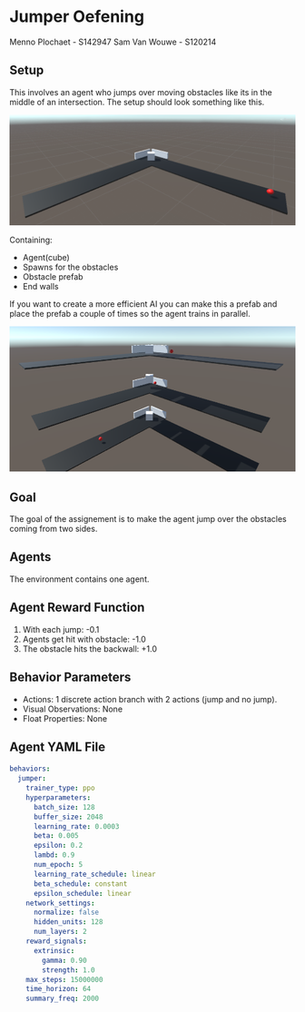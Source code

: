 # Jumper Oefening

Menno Plochaet - S142947
Sam Van Wouwe - S120214

## Setup

This involves an agent who jumps over moving obstacles like its in the middle of an intersection.
The setup should look something like this.

![setup](./images/setup.png)

Containing:
- Agent(cube)
- Spawns for the obstacles
- Obstacle prefab
- End walls

If you want to create a more efficient AI you can make this a prefab and place the prefab a couple of times so the agent trains in parallel.

![setup](./images/EfficientAI.png)

## Goal

The goal of the assignement is to make the agent jump over the obstacles coming from two sides. 

## Agents

The environment contains one agent.

## Agent Reward Function

1. With each jump: -0.1
2. Agents get hit with obstacle: -1.0
3. The obstacle hits the backwall: +1.0

## Behavior Parameters

- Actions: 1 discrete action branch with 2 actions (jump and no jump).
- Visual Observations: None
- Float Properties: None

## Agent YAML File

```yaml
behaviors:
  jumper:
    trainer_type: ppo
    hyperparameters:
      batch_size: 128
      buffer_size: 2048
      learning_rate: 0.0003
      beta: 0.005
      epsilon: 0.2
      lambd: 0.9
      num_epoch: 5
      learning_rate_schedule: linear
      beta_schedule: constant
      epsilon_schedule: linear
    network_settings:
      normalize: false
      hidden_units: 128
      num_layers: 2
    reward_signals:
      extrinsic:
        gamma: 0.90
        strength: 1.0
    max_steps: 15000000
    time_horizon: 64
    summary_freq: 2000
```

